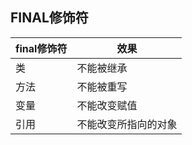 ## FINAL修饰符
| final修饰符 | 效果                 |
| ----------- | -------------------- |
| 类          | 不能被继承           |
| 方法        | 不能被重写           |
| 变量        | 不能改变赋值         |
| 引用        | 不能改变所指向的对象 |

